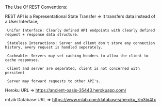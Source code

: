 The Use Of REST Conventions:

REST API is a Representational State Transfer => 
     It transfers data instead of a User Interface,
	
     Unifor Interface: Clearly defined API endpoints with clearly defined request + response data structure.
	
     Stateless Interactions: Server and client don't store any connection history, every request is handled seperately.
	
     Cacheable: Servers may set caching headers to allow the client to cache responses.
	
     Client and server are separated, client is not concerned with persitent 
	
     Server may forward requests to other API's.


Heroku URL => https://ancient-oasis-35443.herokuapp.com/

mLab Database URL => https://www.mlab.com/databases/heroku_7m3bj4fx
